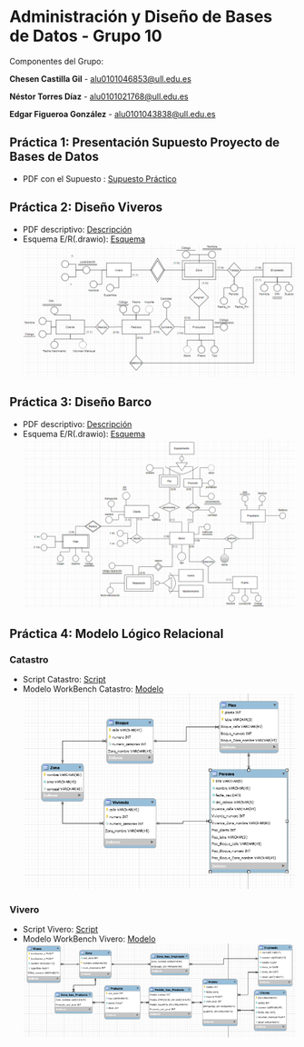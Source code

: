 # Administración y Diseño de Bases de Datos - Grupo 10
Componentes del Grupo:

 **Chesen Castilla Gil** - alu0101046853@ull.edu.es

 **Néstor Torres Díaz** - alu0101021768@ull.edu.es
 
 **Edgar Figueroa González** - alu0101043838@ull.edu.es

## Práctica 1: Presentación Supuesto Proyecto de Bases de Datos

- PDF con el Supuesto : [Supuesto Práctico](/documentos/supuesto.pdf)

## Práctica 2: Diseño Viveros

- PDF descriptivo: [Descripción](/documentos/viveros.pdf)
- Esquema E/R(.drawio): [Esquema](/pract02/viveros.drawio)
![imágenio](/pract02/vivero.png)

## Práctica 3: Diseño Barco

- PDF descriptivo: [Descripción](/documentos/barco.pdf)
- Esquema E/R(.drawio): [Esquema](/pract03/barco.drawio)
![imagenbarco](/pract03/barco.png)

## Práctica 4: Modelo Lógico Relacional

### Catastro

- Script Catastro: [Script](/pract04/SQL_SCRIPT_CATASTRO.sql)
- Modelo WorkBench Catastro: [Modelo](/pract04/catastro.mwb)
![imagencatastro](/pract04/catastro.png)

### Vivero

- Script Vivero: [Script](/pract04/) 
- Modelo WorkBench Vivero: [Modelo](/pract04/) 
![imagenviveros](/pract04/viveros.png)



